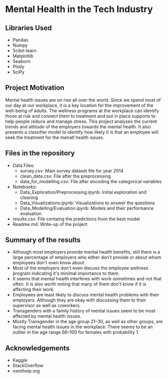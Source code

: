 # Mental Health in the Tech Industry
## Libraries Used
- Pandas
- Numpy 
- Scikit-learn
- Matplotlib
- Seaborn
- Plotly
- SciPy

## Project Motivation
Mental health issues are on rise all over the world. Since we spend most of our day at our workplace, it is a key location for the improvement of the well-being of adults. The wellness programs at the workplace can identify those at risk and connect them to treatment and put in place supports to help people reduce and manage stress. 
This project analyses the current trends and attitude of the employers towards the mental health. It also presents a classifier model to identify how likely it is that an employee will seek the treatment for the menatl health issues.

## Files in the repository
- Data Files: 
    - survey.csv: Main survey dataset file for year 2014
    - clean_data.csv: File after the preprocessing 
    - data_for_modelling.csv: File after encoding the categorical variables
- Notebooks:
    - Data_Exploration/Preprocessing.ipynb: Initial exploration and cleaning
    - Data_Visualizations.ipynb: Visualizations to answer the questions
    - Data_Modelling/Evaluation.ipynb: Models and their performance evaluation
- results.csv: File containg the predictions from the best model
- Readme.md: Write-up of the project

## Summary of the results
- Although most employers provide mental health benefits, still there is a large percentage of employers who either don't provide or about whom employees don't even know about.
- Most of the employers don't even discuss the employee wellness program indicating it's minimal importance to them.
- It seems that mental health interferes with work sometimes and not that often. It is also worth noting that many of them don't know if it is affecting their work.
- Employees are least likely to discuss mental health problems with their employers. Although they are okay with discussing them to their supervisor as well as coworkers.
- Transgenders with a family history of mental issues seem to be most affected by mental health issues.
- Mostly Transgender in the age group 21–30, as well as other groups, are facing mental health issues in the workplace. There seems to be an outlier in the age range 66–100 for females with probability 1.

## Acknowledgements
- Kaggle
- StackOverflow
- osmihelp.org
